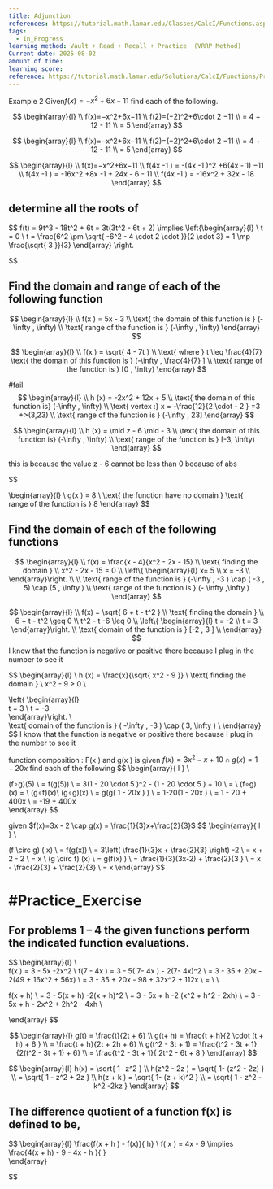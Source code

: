 ```yaml
---
title: Adjunction
references: https://tutorial.math.lamar.edu/Classes/CalcI/Functions.aspx
tags:
  - In_Progress
learning method: Vault + Read + Recall + Practice  (VRRP Method)
Current date: 2025-08-02
amount of time: 
learning score: 
reference: https://tutorial.math.lamar.edu/Solutions/CalcI/Functions/Prob2.aspx
---
```

Example 2 Given$f(x)=−x^2+6x−11$ find each of the following.



$$
\begin{array}{l} \\
f(x)=−x^2+6x−11      \\
f(2)=(−2)^2+6\cdot 2 −11    \\
 = 4 +  12  - 11   \\
  =  5     
\end{array}
$$

$$
\begin{array}{l} \\
f(x)=−x^2+6x−11      \\
f(2)=(−2)^2+6\cdot 2 −11    \\
 = 4 +  12  - 11   \\
  =  5     
\end{array}
$$



$$
\begin{array}{l} \\
 f(x)=−x^2+6x−11       \\
 f(4x  -1 ) =  -(4x  -1  )^2 +6(4x  - 1) −11    \\
  f(4x  -1 ) =   -16x^2  +8x   -1   +   24x  - 6   - 11   \\
   f(4x  -1 ) =   -16x^2  +  32x   -  18  
\end{array}
$$



## determine  all the roots of 
$$
f(t) =  9t^3    - 18t^2   +  6t   = 3t(3t^2  -  6t  + 2)      \implies 
\left\{\begin{array}{l}   \\
 t  =   0   \\
t = \frac{6^2  \pm \sqrt{ -6^2    -  4  \cdot  2 \cdot  }}{2 \cdot 3}  =  1 \mp  \frac{\sqrt{ 3 }}{3}
\end{array}
\right.




$$


## Find the domain and range of each of the following function 
$$
\begin{array}{l} \\
f(x )    =  5x  - 3    \\
\text{ the domain of this function is } (-\infty , \infty) \\
\text{ range of the function is }  (-\infty , \infty)
\end{array}
$$

$$
\begin{array}{l} \\
f(x )    = \sqrt{  4  - 7t }   \\
\text{ where }  t  \leq \frac{4}{7}
\text{ the domain of this function is } (-\infty , \frac{4}{7} ]   \\
\text{ range of the function is }  [0 , \infty)
\end{array}
$$ 

#fail 
$$
\begin{array}{l} \\
h (x)  =  -2x^2  + 12x +  5  \\
\text{  the domain of this function is} (-\infty , \infty)   \\
\text{ vertex  :} x = -\frac{12}{2 \cdot - 2 }    =3   +>(3,23) \\
\text{ range of the function is }  (-\infty , 23]
\end{array}
$$


$$
\begin{array}{l} \\
h (x)  = \mid  z - 6 \mid   - 3  \\
\text{  the domain of this function is} (-\infty , \infty)  \\
\text{ range of the function is }  [-3, \infty) 
\end{array}
$$

this is because the value  z - 6  cannot be less than 0 because of abs 

$$

\begin{array}{l} \\
g(x )  =  8 \\
\text{ the function have no domain }
\text{ range of the function is } 8
\end{array}
$$

## Find the domain of each of the following functions 

$$
\begin{array}{l} \\
f(x)  =  \frac{x  - 4}{x^2   - 2x  - 15}      \\
\text{ finding the domain }  \\
x^2   - 2x  - 15  = 0  \\
\left\{  \begin{array}{l}  
x= 5   \\
 x = -3 \\
\end{array}\right.    \\  \\
\text{ range of the function is } (-\infty  ,  -3 ) \cap ( -3 , 5)  \cap  (5 , \infty )    \\
\text{ range of the function is } (- \infty  ,\infty )
\end{array}
$$





$$
\begin{array}{l} \\
f(x)  = \sqrt{  6 + t - t^2 }     \\
\text{ finding the domain }  \\
 6 + t - t^2 \geq  0   \\
  t^2 - t -6   \leq  0   \\
\left\{  \begin{array}{l}  
t  =  -2   \\
t  = 3  
\end{array}\right.    \\  
\text{ domain of the function is } [-2  , 3 ]    \\
\end{array}
$$
I know that the function is negative or positive there because I plug in the number to see it 




$$
\begin{array}{l} \\
h (x) =   \frac{x}{\sqrt{ x^2 - 9  }} \\
\text{ finding the domain }  \\
x^2 - 9  >  0   \\

\left\{  \begin{array}{l}  
t  =  3   \\
t  = -3  
\end{array}\right.    \\  
\text{ domain of the function is } ( -\infty  ,   -3  ) \cap ( 3, \infty )    \\
\end{array}
$$
I know that the function is negative or positive there because I plug in the number to see it 


function composition :  F(x ) and g(x ) is 
given  $f(x) =3x^2-x + 10 \cap g(x) =1-20x$ find each of the following 
$$
\begin{array}{ l }   \\

(f∘g)(5)    \\
=  f(g(5))    \\
=  3(1  - 20 \cdot 5 )^2  -  (1  - 20 \cdot 5  )   +  10 \\
 = \\
(f∘g)(x) =  \\
(g∘f)(x)\\
(g∘g)(x)   \\
 =  g(g(  1 - 20x )  )  \\
=  1-20(1 - 20x )   \\
=   1 -  20  + 400x   \\
 = -19  + 400x  
\end{array}
$$

given $f(x)=3x - 2 \cap g(x) = \frac{1}{3}x+\frac{2}{3}$ 
$$
\begin{array}{ l }   \\

(f \circ  g) ( x)   \\
 = f(g(x))   \\
 = 3\left( \frac{1}{3}x + \frac{2}{3} \right)     -2   \\
 = x  +  2  - 2    \\
 = x   \\
(g \circ f) (x)   \\
= g(f(x)  )  \\
 =  \frac{1}{3}(3x-2)  +  \frac{2}{3 }     \\
 = x - \frac{2}{3}  + \frac{2}{3}  \\
 = x 
\end{array} 
$$



# #Practice_Exercise 

## For problems 1 – 4 the given functions perform the indicated function evaluations. 

 
 $$
\begin{array}{l}   \\  
f(x )  =  3 - 5x   -2x^2   \\
f(7  - 4x )  =  3 -  5( 7- 4x )   - 2(7- 4x)^2   \\
=  3 -  35 +  20x     -  2(49 + 16x^2  +  56x)  \\
= 3  - 35  + 20x  - 98 + 32x^2  + 112x   \\
=  \\
 \\

f(x + h)   \\
 =  3 - 5(x + h)   -2(x + h)^2  \\
= 3   - 5x  + h     -2 (x^2 + h^2  - 2xh)   \\
= 3 - 5x + h  - 2x^2  + 2h^2  - 4xh \\ 

\end{array}
$$


 $$
\begin{array}{l}  
g(t)  = \frac{t}{2t  + 6}   \\ 
g(t+ h) =  \frac{t +  h}{2 \cdot (t + h) + 6 }  \\
 =   \frac{t +  h}{2t + 2h + 6}   \\
g(t^2  - 3t  + 1)  =   \frac{t^2  - 3t  + 1}{2(t^2  - 3t  + 1)  + 6}     \\
 =   \frac{t^2  - 3t  + 1}{ 2t^2  - 6t  +  8  }
\end{array}
$$ 





 $$
\begin{array}{l}  
h(x)  =  \sqrt{ 1- z^2  }    \\
h(z^2  - 2z ) =   \sqrt{ 1-   (z^2  - 2z) }   \\
= \sqrt{ 1 - z^2   + 2z }  \\
h(z  +   k )  =  \sqrt{ 1- (z +  k)^2  }       \\
=  \sqrt{  1 - z^2   - k^2  -2kz  }
\end{array}
$$ 


## The **difference quotient** of a function f(x) is defined to be,  


$$
\begin{array}{l}
\frac{f(x + h )  - f(x)}{ h}        \\
f( x )  =  4x -  9 \implies   \frac{4(x  + h)  -  9  -  4x  - h  }{ }  
\end{array}

$$